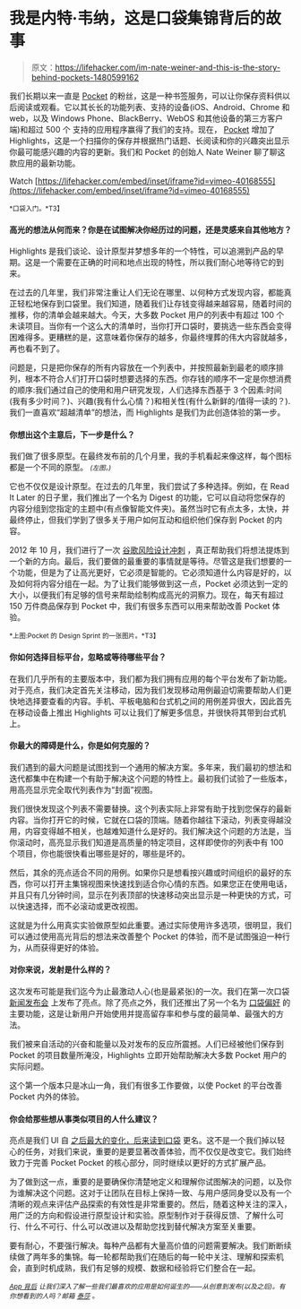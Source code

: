 # 我是内特·韦纳，这是口袋集锦背后的故事

> 原文：<https://lifehacker.com/im-nate-weiner-and-this-is-the-story-behind-pockets-1480599162>

我们长期以来一直是 [Pocket](http://getpocket.com/?ep=1) 的粉丝，这是一种书签服务，可以让你保存资料供以后阅读或观看。它以其长长的功能列表、支持的设备(iOS、Android、Chrome 和 web，以及 Windows Phone、BlackBerry、WebOS 和其他设备的第三方客户端)和超过 500 个 支持的应用程序赢得了我们的支持。现在， [Pocket](https://lifehacker.com/read-later-apps-compared-pocket-vs-instapaper-vs-r-5894995) 增加了 Highlights，这是一个扫描你的保存并根据热门话题、长阅读和你的兴趣突出显示你最可能感兴趣的内容的更新。我们和 Pocket 的创始人 Nate Weiner 聊了聊这款应用的最新功能。

Watch [https://lifehacker.com/embed/inset/iframe?id=vimeo-40168555](https://lifehacker.com/embed/inset/iframe?id=vimeo-40168555) 

<small>*口袋入门。*T3】</small>

#### 高光的想法从何而来？你是在试图解决你经历过的问题，还是灵感来自其他地方？

Highlights 是我们谈论、设计原型并梦想多年的一个特性，可以追溯到产品的早期。这是一个需要在正确的时间和地点出现的特性，所以我们耐心地等待它的到来。

在过去的几年里，我们非常注重让人们无论在哪里、以何种方式发现内容，都能真正轻松地保存到口袋里。我们知道，随着我们让存钱变得越来越容易，随着时间的推移，你的清单会越来越大。今天，大多数 Pocket 用户的列表中有超过 100 个未读项目。当你有一个这么大的清单时，当你打开口袋时，要挑选一些东西会变得困难得多。更糟糕的是，这意味着你保存的越多，你最终埋葬的伟大内容就越多，再也看不到了。

问题是，只是把你保存的所有内容放在一个列表中，并按照最新到最老的顺序排列，根本不符合人们打开口袋时想要选择的东西。你存钱的顺序不一定是你想消费的顺序:我们通过自己的使用和用户研究发现，人们选择东西基于 3 个因素:时间(我有多少时间？)、兴趣(我有什么心情？)和相关性(有什么新鲜的/值得一读的？).我们一直喜欢“超越清单”的想法，而 Highlights 是我们为此创造体验的第一步。

#### 你想出这个主意后，下一步是什么？

我们做了很多原型。在最终发布前的几个月里，我的手机看起来像这样，每个图标都是一个不同的原型。 <small>*(左图。)*</small>

它也不仅仅是设计原型。在过去的几年里，我们尝试了多种选择。例如，在 Read It Later 的日子里，我们推出了一个名为 Digest 的功能，它可以自动将您保存的内容分组到您指定的主题中(有点像智能文件夹)。虽然当时它有点太多，太快，并最终停止，但我们学到了很多关于用户如何互动和组织他们保存到 Pocket 的内容。

2012 年 10 月，我们进行了一次 [谷歌风险设计冲刺](http://www.fastcodesign.com/1672887/how-to-conduct-your-own-google-design-sprint) ，真正帮助我们将想法提炼到一个新的方向。最后，我们要做的最重要的事情就是等待。尽管这是我们想要的一个功能，但是为了让高光更好，它必须是智能的。它必须知道什么内容是好的，以及如何将内容分组在一起。为了让我们能够做到这一点，Pocket 必须达到一定的大小，以便我们有足够的信号来帮助绘制构成高光的洞察力。现在，每天有超过 150 万件商品保存到 Pocket 中，我们有很多东西可以用来帮助改善 Pocket 体验。

<small>*上图:Pocket 的 Design Sprint 的一张图片。*T3】</small>

#### 你如何选择目标平台，忽略或等待哪些平台？

在我们几乎所有的主要版本中，我们都为我们拥有应用的每个平台发布了新功能。对于亮点，我们决定首先关注移动，因为我们发现移动用例最迫切需要帮助人们更快地选择要查看的内容。手机、平板电脑和台式机之间的用例差异很大，因此首先在移动设备上推出 Highlights 可以让我们了解更多信息，并很快将其带到台式机上。

#### 你最大的障碍是什么，你是如何克服的？

我们遇到的最大问题是试图找到一个通用的解决方案。多年来，我们最初的想法和迭代都集中在构建一个有助于解决这个问题的特性上。最初我们试验了一些版本，用高亮显示完全取代列表作为“封面”视图。

我们很快发现这个列表不需要替换。这个列表实际上非常有助于找到您保存的最新内容。当你打开它的时候，它就在口袋的顶端。随着你越往下滚动，列表变得越没用，内容变得越不相关，也越难知道什么是好的。我们解决这个问题的方法是，当你滚动时，高亮显示我们知道是高质量的特定项目，这样即使你的列表中有 100 个项目，你也能很快看出哪些是好的，哪些是坏的。

然后，其余的亮点适合不同的用例。如果你只是想看按兴趣或时间组织的最好的东西，你可以打开主集锦视图来快速找到适合你心情的东西。如果您正在使用电话，并且只有几分钟时间，显示在列表顶部的快速移动突出显示是一种更快的方式，可以快速选择，而不必滚动或更改视图。

这就是为什么用真实实验做原型如此重要。通过实际使用许多选项，很明显，我们可以通过使用高光背后的想法来改善整个 Pocket 的体验，而不是试图强迫一种行为，从而获得更好的体验。

#### 对你来说，发射是什么样的？

这次发布可能是我们迄今为止最激动人心(也是最紧张)的一次。我们在第一次口袋 [新闻发布会](http://www.youtube.com/watch?v=B7ilgNK9248) 上发布了亮点。除了亮点之外，我们还推出了另一个名为 [口袋偏好](http://getpocket.com/blog/2013/11/introducing-pocket-preferences-discover-better-content-from-your-favorite-apps/) 的主要功能，这是让新用户开始使用并提高留存率和参与度的最简单、最强大的方法。

我们被来自活动的兴奋和能量以及对发布的反应所震撼。人们已经被他们保存到 Pocket 的项目数量所淹没，Highlights 立即开始帮助解决大多数 Pocket 用户的实际问题。

这个第一个版本只是冰山一角，我们有很多工作要做，以使 Pocket 的平台改善 Pocket 内外的体验。

#### 你会给那些想从事类似项目的人什么建议？

亮点是我们 UI 自 [之后最大的变化，后来读到口袋](https://lifehacker.com/read-it-later-changes-its-name-to-pocket-adds-a-new-in-5902628) 更名。这不是一个我们掉以轻心的任务，对我们来说，重要的是要显著改善体验，而不仅仅是改变它。我们始终致力于完善 Pocket Pocket 的核心部分，同时继续以更好的方式扩展产品。

为了做到这一点，重要的是要确保你清楚地定义和理解你试图解决的问题，以及你为谁解决这个问题。这对于让团队在目标上保持一致、与用户感同身受以及有一个清晰的观点来评估产品探索的有效性是非常重要的。然后，随着这种关注的深入，用广泛的方向和假设进行原型设计和实验。原型制作对于获得反馈、了解什么可行、什么不可行、什么可以改进以及帮助您找到替代解决方案至关重要。

要有耐心，不要强行解决。每种产品都有大量高价值的问题需要解决。我们断断续续做了两年多的集锦。每一轮都帮助我们在随后的每一轮中关注、理解和探索机会，直到时机成熟，我们有足够的规模、数据和经验将它们整合在一起。

<small></small>*[<small>*App 背后*</small>](http://lifehacker.com/behindtheapp) <small>*让我们深入了解一些我们最喜欢的应用是如何诞生的——从创意到发布(以及之后)。有你想看到的人吗？邮箱*</small> [<small>*泰莎*</small>](https://mail.google.com/mail/?view=cm&fs=1&tf=1&to=tessa@lifehacker.com) <small>*。*</small>*